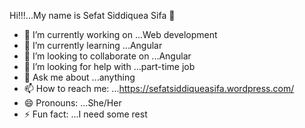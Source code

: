 Hi!!!...My name is Sefat Siddiquea Sifa 👋

- 🔭 I’m currently working on ...Web development
- 🌱 I’m currently learning ...Angular
- 👯 I’m looking to collaborate on ...Angular
- 🤔 I’m looking for help with ...part-time job
- 💬 Ask me about ...anything
- 📫 How to reach me: ...https://sefatsiddiqueasifa.wordpress.com/
- 😄 Pronouns: ...She/Her
- ⚡ Fun fact: ...I need some rest

